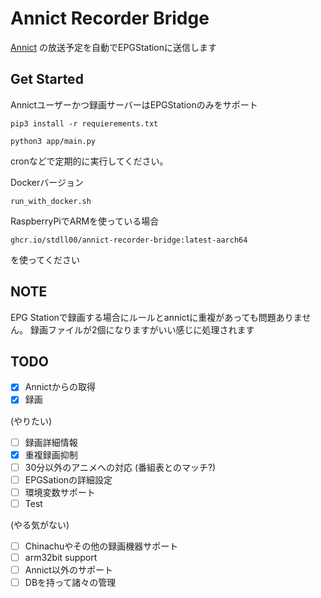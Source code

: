 # Annict Recorder Bridge
[Annict](https://annict.jp/) の放送予定を自動でEPGStationに送信します

## Get Started
Annictユーザーかつ録画サーバーはEPGStationのみをサポート
```
pip3 install -r requierements.txt

python3 app/main.py
```
cronなどで定期的に実行してください。


Dockerバージョン
```
run_with_docker.sh
```
RaspberryPiでARMを使っている場合
```
ghcr.io/stdll00/annict-recorder-bridge:latest-aarch64
```
を使ってください
## NOTE
EPG Stationで録画する場合にルールとannictに重複があっても問題ありません。
録画ファイルが2個になりますがいい感じに処理されます

## TODO
- [x] Annictからの取得
- [x] 録画

(やりたい)
- [ ] 録画詳細情報
- [x] 重複録画抑制
- [ ] 30分以外のアニメへの対応 (番組表とのマッチ?)
- [ ] EPGSationの詳細設定
- [ ] 環境変数サポート
- [ ] Test

(やる気がない)
- [ ] Chinachuやその他の録画機器サポート
- [ ] arm32bit support
- [ ] Annict以外のサポート
- [ ] DBを持って諸々の管理

